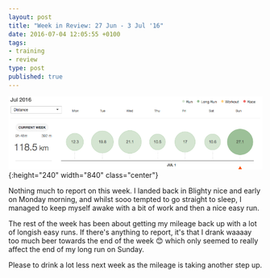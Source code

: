 ```yaml
---
layout: post
title: "Week in Review: 27 Jun - 3 Jul '16"
date: 2016-07-04 12:05:55 +0100
tags:
- training
- review
type: post
published: true
---
```


![Week in Review: 27 Jun - 3 Jul '16](/img/week-in-review-27Jun-3Jul16.png){:height="240" width="840" class="center"}

Nothing much to report on this week. I landed back in Blighty nice and early on Monday morning, and whilst sooo tempted to go straight to sleep, I managed to keep myself awake with a bit of work and then a nice easy run.

The rest of the week has been about getting my mileage back up with a lot of longish easy runs. If there's anything to report, it's that I drank waaaay too much beer towards the end of the week 😊 which only seemed to really affect the end of my long run on Sunday.

Please to drink a lot less next week as the mileage is taking another step up.
